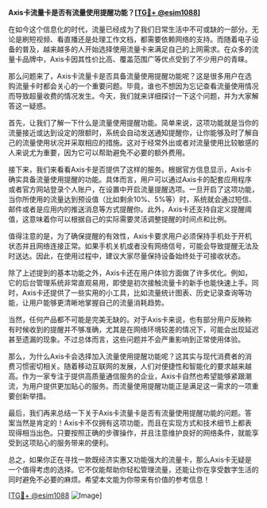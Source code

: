 **Axis卡流量卡是否有流量使用提醒功能？[[TG💪+ @esim1088](https://t.me/s/esim1088)]**

在如今这个信息化的时代，流量已经成为了我们日常生活中不可或缺的一部分。无论是刷短视频、看直播还是处理工作文档，都需要依赖网络的支持。而随着电子设备的普及，越来越多的人开始选择使用流量卡来满足自己的上网需求。在众多的流量卡品牌中，Axis卡因其性价比高、覆盖范围广等优点受到了不少用户的青睐。

那么问题来了，Axis卡流量卡是否具备流量使用提醒功能呢？这是很多用户在选购流量卡时都会关心的一个重要问题。毕竟，谁也不想因为忘记查看流量使用情况而导致超量收费的情况发生。今天，我们就来详细探讨一下这个问题，并为大家解答这一疑惑。

首先，让我们了解一下什么是流量使用提醒功能。简单来说，这项功能就是当你的流量接近或达到设定的限额时，系统会自动发送通知提醒你，让你能够及时了解自己的流量使用状况并采取相应的措施。这对于经常外出或者对流量使用比较敏感的人来说尤为重要，因为它可以帮助避免不必要的额外费用。

接下来，我们来看看Axis卡是否提供了这样的服务。根据官方信息显示，Axis卡确实具备流量使用提醒的功能。具体而言，用户可以通过Axis卡的配套应用程序或者官方网站登录个人账户，在设置中开启流量提醒选项。一旦开启了这项功能，当你所使用的流量达到预设值（比如剩余10%、5%等）时，系统就会通过短信、邮件或者是应用内的推送消息等方式提醒你。此外，Axis卡还支持自定义提醒阈值，这意味着你可以根据自己的实际需要灵活调整提醒的时间点和比例。

值得注意的是，为了确保提醒的有效性，Axis卡要求用户必须保持手机处于开机状态并且网络连接正常。如果手机关机或者没有网络信号，可能会导致提醒无法及时送达。因此，在使用过程中，建议大家尽量保持设备始终处于可接收状态。

除了上述提到的基本功能之外，Axis卡还在用户体验方面做了许多优化。例如，它的后台管理系统非常直观易用，即使是初次接触流量卡的新手也能快速上手。同时，Axis卡还提供了一些实用的小工具，比如流量统计图表、历史记录查询等功能，让用户能够更清晰地掌握自己的流量消耗趋势。

当然，任何产品都不可能是完美无缺的。对于Axis卡来说，也有部分用户反映称有时候收到的提醒并不够准确，尤其是在网络环境较差的情况下，可能会出现延迟甚至遗漏的现象。不过总体而言，这些问题并不会严重影响到正常使用体验。

那么，为什么Axis卡会选择加入流量使用提醒功能呢？这其实与现代消费者的消费习惯密切相关。随着移动互联网的发展，人们对便捷性和智能化的要求越来越高。作为一家专注于提供高质量通信服务的企业，Axis卡自然也希望能够紧跟潮流，为用户提供更加贴心的服务。而流量使用提醒功能正是满足这一需求的一项重要创新举措。

最后，我们再来总结一下关于Axis卡流量卡是否有流量使用提醒功能的问题。答案当然是肯定的！Axis卡不仅拥有这项功能，而且在实现方式和技术细节上都表现得相当出色。只要按照正确的步骤操作，并且注意维护良好的网络条件，就能享受到这项贴心的服务带来的便利。

总之，如果你正在寻找一款既经济实惠又功能强大的流量卡，那么Axis卡无疑是一个值得考虑的选择。它不仅能帮助你轻松管理流量，还能让你在享受数字生活的同时避免不必要的麻烦。希望本文能为你带来有价值的参考信息！

[[TG💪+ @esim1088](https://t.me/s/esim1088) ![Image](https://i.postimg.cc/4NQfJmqS/Snipaste-2025-05-13-00-14-12.png)]